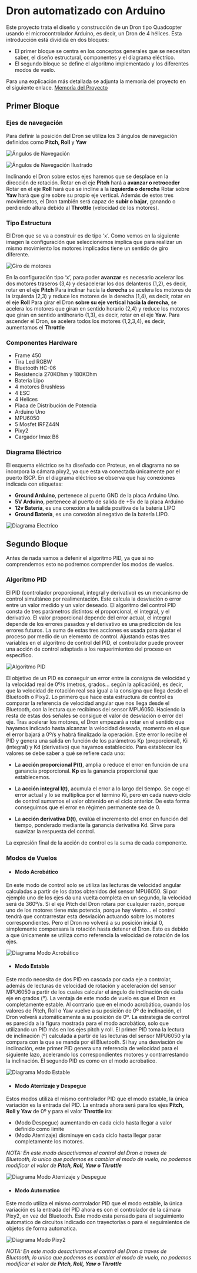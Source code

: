 # Dron automatizado con Arduino
Este proyecto trata el diseño y construcción de un Dron tipo Quadcopter usando el microcontrolador Arduino, es decir, un Dron de 4 hélices. Esta introducción está dividida en dos bloques: 
 *  El primer bloque se centra en los conceptos generales que se necesitan saber, el diseño estructural, componentes y el diagrama eléctrico. 
 *  El segundo bloque se define el algoritmo implementado y los diferentes modos de vuelo.
 
Para una explicación más detallada se adjunta la memoría del proyecto en el siguiente enlace. 
[Memoría del Proyecto](https://github.com/jdec92/assets/blob/master/dron_arduino/TFG_JDEC.pdf)

## Primer Bloque
### Ejes de navegación
Para definir la posición del Dron se utiliza los 3 ángulos de navegación definidos como **Pitch, Roll** y **Yaw** 

![Ángulos de Navegación](https://raw.githubusercontent.com/jdec92/assets/master/dron_arduino/navegation.png)

![Ángulos de Navegación Ilustrado](https://raw.githubusercontent.com/jdec92/assets/master/dron_arduino/angle_dron.png)

Inclinando el Dron sobre estos ejes haremos que se desplace en la dirección de rotación.
Rotar en el eje **Pitch** hará a **avanzar o retroceder** 
Rotar en el eje **Roll** hará que se incline a la **izquierda o derecha**
Rotar sobre **Yaw** hará que gire sobre su propio eje vertical.
Además de estos tres movimientos, el Dron también será capaz de **subir o bajar**, ganando o perdiendo altura debido al **Throttle** (velocidad de los motores).

### Tipo Estructura
El Dron que se va a construir es de tipo ‘x’. Como vemos en la siguiente imagen la configuración que seleccionemos implica que para realizar un mismo movimiento los motores implicados tiene un sentido de giro diferente.

![Giro de motores](https://raw.githubusercontent.com/jdec92/assets/master/dron_arduino/turning_engines.png)

En la configuración tipo ‘x’, para poder **avanzar** es necesario acelerar los dos motores traseros (3,4) y desacelerar los dos delanteros (1,2), es decir, rotar en el eje **Pitch**
Para inclinar hacía la **derecha** se acelera los motores de la izquierda (2,3) y reduce los motores de la derecha (1,4), es decir, rotar en el eje **Roll**
Para girar el Dron **sobre su eje vertical hacia la derecha**, se acelera los motores que giran en sentido horario (2,4) y reduce los motores que giran en sentido antihorario (1,3), es decir, rotar en el eje **Yaw**.
Para ascender el Dron, se acelera todos los motores (1,2,3,4), es decir, aumentamos el **Throttle**

### Componentes Hardware
 * Frame 450
 * Tira Led RGBW
 * Bluetooth HC-06
 * Resistencia 270KOhm y 180KOhm
 * Bateria Lipo
 * 4 motores Brushless
 * 4 ESC
 * 4 Helices
 * Placa de Distribución de Potencia
 * Arduino Uno
 * MPU6050
 * 5 Mosfet IRFZ44N
 * Pixy2
 * Cargador Imax B6
### Diagrama Eléctrico
El esquema eléctrico se ha diseñado con Proteus, en el diagrama no se incorpora la cámara pixy2, ya que esta va conectada únicamente por el puerto ISCP.
En el diagrama eléctrico se observa que hay conexiones indicada con etiquetas:
 * **Ground Arduino**, pertenece al puerto GND de la placa Arduino Uno.
 * **5V Arduino**, pertenece al puerto de salida de +5v de la placa Arduino
 * **12v Batería**, es una conexión a la salida positiva de la batería LIPO
 * **Ground Batería**, es una conexión al negativo de la batería LIPO.
 
![Diagrama Electrico](https://raw.githubusercontent.com/jdec92/assets/master/dron_arduino/electric_diagram.jpg)

## Segundo Bloque
Antes de nada vamos a defenir el algoritmo PID, ya que si no comprendemos esto no podremos comprender los modos de vuelos.

### Algoritmo PID

El PID (controlador proporcional, integral y derivativo) es un mecanismo de control simultáneo por realimentación. Este calcula la desviación o error entre un valor medido y un valor deseado.
El algoritmo del control PID consta de tres parámetros distintos: el proporcional, el integral, y el derivativo. El valor proporcional depende del error actual, el integral depende de los errores pasados y el derivativo es una predicción de los errores futuros. La suma de estas tres acciones es usada para ajustar el proceso por medio de un elemento de control.
     Ajustando estas tres variables en el algoritmo de control del PID, el controlador puede proveer una acción de control adaptada a los requerimientos del proceso en específico.

![Algoritmo PID](https://raw.githubusercontent.com/jdec92/assets/master/dron_arduino/pid.png)

El objetivo de un PID es conseguir un error entre la consigna de velocidad y la velocidad real de 0º/s (metros, grados… según la aplicación), es decir, que la velocidad de rotación real sea igual a la consigna que llega desde el Bluetooth o Pixy2. 
Lo primero que hace esta estructura de control es comparar la referencia de velocidad angular que nos llega desde el Bluetooth, con la lectura que recibimos del sensor MPU6050. Haciendo la resta de estas dos señales se consigue el valor de desviación o error del eje.
Tras acelerar los motores, el Dron empezará a rotar en el sentido que hayamos indicado hasta alcanzar la velocidad deseada, momento en el que el error bajará a 0º/s y habrá finalizado la operación.
Este error lo recibe el PID y genera una salida en función de los parámetros Kp (proporcional), Ki (integral) y Kd (derivativo) que hayamos establecido. 
Para establecer los valores se debe saber a qué se refiere cada uno:
 * La **acción proporcional P(t)**, amplia o reduce el error en función de una ganancia proporcional. 
    **Kp** es la ganancia proporcional que establecemos.
    
 * La **acción integral I(t)**, acumula el error a lo largo del tiempo. Se coge el error actual y lo se multiplica por el término Ki, pero en cada nuevo ciclo de control sumamos el valor obtenido en el ciclo anterior. De esta forma conseguimos que el error en régimen permanente sea de 0.

 * La **acción derivativa D(t)**, evalúa el incremento del error en función del tiempo, ponderado mediante la ganancia derivativa Kd. Sirve para suavizar la respuesta del control.

La expresión final de la acción de control es la suma de cada componente.

### Modos de Vuelos
 * ####     Modo Acrobático

En este modo de control solo se utiliza las lecturas de velocidad angular calculadas a partir de los datos obtenidos del sensor MPU6050. Si por ejemplo uno de los ejes da una vuelta completa en un segundo, la velocidad será de 360º/s.
     Si el eje Pitch del Dron rotara por cualquier razón, porque uno de los motores tiene más potencia, porque hay viento… el control tendrá que contrarrestar esta desviación actuando sobre los motores correspondientes. Pero el Dron no volverá a su posición inicial 0, simplemente compensara la rotación hasta detener el Dron. Esto es debido a que únicamente se utiliza como referencia la velocidad de rotación de los ejes. 

![Diagrama Modo Acrobático](https://raw.githubusercontent.com/jdec92/assets/master/dron_arduino/pid_a.jpg)

 * ####     Modo Estable

Este modo necesita de dos PID en cascada por cada eje a controlar, además de lecturas de velocidad de rotación y aceleración del sensor MPU6050 a partir de los cuales calcular el ángulo de inclinación de cada eje en grados (º). 
La ventaja de este modo de vuelo es que el Dron es completamente estable. Al contrario que en el modo acrobático, cuando los valores de Pitch, Roll o Yaw vuelve a su posición de 0º de inclinación, el Dron volverá automáticamente a su posición de 0º. La estrategia de control es parecida a la figura mostrada para el modo acrobático, solo que utilizando un PID más en los ejes pitch y roll. 
El primer PID toma la lectura de inclinación (º) calculada a partir de las lecturas del sensor MPU6050 y la compara con la que se manda por él Bluetooth. Si hay una desviación de inclinación, este primer PID genera una referencia de velocidad para el siguiente lazo, acelerando los correspondientes motores y contrarrestando la inclinación. El segundo PID es como en el modo acrobatico.

![Diagrama Modo Estable](https://raw.githubusercontent.com/jdec92/assets/master/dron_arduino/pid_e.jpg)

 * ####     Modo Aterrizaje y Despegue

Estos modos utiliza el mismo controlador PID que el modo estable, la única variación es la entrada del PID. La entrada ahora será para los ejes **Pitch, Roll y Yaw** de 0º y para el valor **Throttle** ira:
 * (Modo Despegue) aumentando en cada ciclo hasta llegar a valor definido como limite
 * (Modo Aterrizaje) disminuye en cada ciclo hasta llegar parar completamente los motores.

_NOTA: En este modo desactivamos el control del Dron a traves de Bluetooth, lo unico que podemos es cambiar el modo de vuelo, no podemos modificar el valor de **Pitch, Roll, Yaw o Throttle**_

![Diagrama Modo Aterrizaje y Despegue](https://raw.githubusercontent.com/jdec92/assets/master/dron_arduino/pid_da.jpg)

 * ####     Modo Automatico

Este modo utiliza el mismo controlador PID que el modo estable, la única variación es la entrada del PID ahora es con el controlador de la cámara Pixy2, en vez del Bluetooth.
Este modo esta pensado para el seguimiento automatico de circuitos indicado con trayectorías o para el seguimientos de objetos de forma automatica.

![Diagrama Modo Pixy2](https://raw.githubusercontent.com/jdec92/assets/master/dron_arduino/pid_p.jpg)

_NOTA: En este modo desactivamos el control del Dron a traves de Bluetooth, lo unico que podemos es cambiar el modo de vuelo, no podemos modificar el valor de **Pitch, Roll, Yaw o Throttle**_
